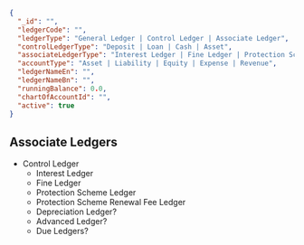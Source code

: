 ```json
{
  "_id": "",
  "ledgerCode": "",
  "ledgerType": "General Ledger | Control Ledger | Associate Ledger",
  "controlLedgerType": "Deposit | Loan | Cash | Asset",
  "associateLedgerType": "Interest Ledger | Fine Ledger | Protection Scheme Ledger | Protection Scheme Renewal Ledger",
  "accountType": "Asset | Liability | Equity | Expense | Revenue",
  "ledgerNameEn": "",
  "ledgerNameBn": "",
  "runningBalance": 0.0,
  "chartOfAccountId": "",
  "active": true
}
```

## Associate Ledgers

- Control Ledger
  - Interest Ledger
  - Fine Ledger
  - Protection Scheme Ledger
  - Protection Scheme Renewal Fee Ledger
  - Depreciation Ledger?
  - Advanced Ledger?
  - Due Ledgers?
